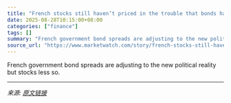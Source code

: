 ```yaml
---
title: "French stocks still haven’t priced in the trouble that bonds have, argues Citi"
date: 2025-08-28T10:15:00+08:00
categories: ["finance"]
tags: []
summary: "French government bond spreads are adjusting to the new political reality but stocks less so."
source_url: "https://www.marketwatch.com/story/french-stocks-still-havent-priced-in-the-trouble-that-bonds-have-argues-citi-dfb9db83?mod=mw_rss_topstories"
---
```


French government bond spreads are adjusting to the new political reality but stocks less so.

---

*来源: [原文链接](https://www.marketwatch.com/story/french-stocks-still-havent-priced-in-the-trouble-that-bonds-have-argues-citi-dfb9db83?mod=mw_rss_topstories)*
